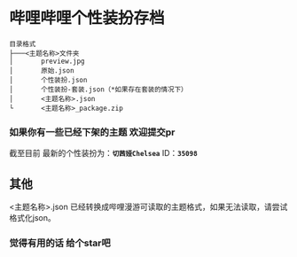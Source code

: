 # 哔哩哔哩个性装扮存档

```tree
目录格式
├───<主题名称>文件夹
│       preview.jpg
│       原始.json
│       个性装扮.json
│       个性装扮-套装.json（*如果存在套装的情况下）
│       <主题名称>.json
└       <主题名称>_package.zip
```

### 如果你有一些已经下架的主题 欢迎提交pr

截至目前 最新的个性装扮为：**`切茜娅Chelsea`**   ID：**`35098`**

## 其他

<主题名称>.json 已经转换成哔哩漫游可读取的主题格式，如果无法读取，请尝试格式化json。

### 觉得有用的话 给个star吧

